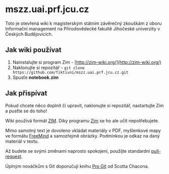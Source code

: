 
mszz.uai.prf.jcu.cz
===================

Toto je otevřená wiki k magisterským státním závěrečný zkouškám z oboru Informační management na Přírodovědecké fakultě Jihočeské univerzity v Českých Budějovicích.

Jak wiki používat
-----------------

  1. Nainstalujte si program Zim - [http://zim-wiki.org/](http://zim-wiki.org/)
  2. Naklonujte si repozitář - `git clone https://github.com/fiktivni/mszz.uai.prf.jcu.cz.git`
  3. Spusťe **notebook.zim**

Jak přispívat
-------------

Pokud chcete něco doplnit či upravit, naklonujte si repozitář, nastartujte Zim a pusťte se do toho!

Wiki používá formát [ZIM](https://en.wikipedia.org/wiki/ZIM_%28file_format%29). Díky programu [Zim](https://en.wikipedia.org/wiki/Zim_%28software%29) se ho ale učit nepotřebujete.

Mimo samotný text je dovoleno vkládat materiály v PDF, myšlenkové mapy ve formátu [FreeMind](https://en.wikipedia.org/wiki/FreeMind) a samozřejmě obrázky. Podmínkou je odkaz na daný materiál v textu.

Až budete se svými změnami naprosto spokojeni, použijte standardní [pull-request](https://help.github.com/articles/using-pull-requests/).

Úplným nováčkům s Git doporučuji knihu [Pro Git](http://knihy.nic.cz/files/nic/edice/scott_chacon_pro_git.pdf) od Scotta Chacona.
